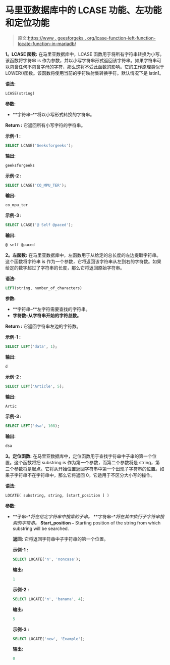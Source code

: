 # 马里亚数据库中的 LCASE 功能、左功能和定位功能

> 原文:[https://www . geesforgeks . org/lcase-function-left-function-locate-function-in-mariadb/](https://www.geeksforgeeks.org/lcase-function-left-function-and-locate-function-in-mariadb/)

**1。LCASE 函数:**
在马里亚数据库中，LCASE 函数用于将所有字符串转换为小写。该函数将字符串 is 作为参数，并以小写字符串形式返回该字符串。如果字符串可以包含任何不包含字母的字符，那么这将不受此函数的影响。它的工作原理类似于 LOWER()函数。该函数将使用当前的字符映射集转换字符。默认情况下是 latin1。

**语法:**

```sql
LCASE(string) 
```

**参数:**

*   **字符串–**将以小写形式转换的字符串。

**Return :**
它返回所有小写字符的字符串。

**示例-1 :**

```sql
SELECT LCASE('Geeksforgeeks');

```

**输出:**

```sql
geeksforgeeks

```

**示例-2 :**

```sql
SELECT LCASE('CO_MPU_TER');

```

**输出:**

```sql
co_mpu_ter
```

**示例-3 :**

```sql
SELECT LCASE('@ Self @paced');
```

**输出:**

```sql
@ self @paced
```

**2。左函数:**
在马里亚数据库中，左函数用于从给定的总长度的左边提取字符串。这个函数将字符串 is 作为一个参数，它将返回该字符串从左到右的字符数。如果给定的数字超过了字符串的长度，那么它将返回原始字符串。

**语法:**

```sql
LEFT(string, number_of_characters)
```

**参数:**

*   **字符串–**左字符需要查找的字符串。
*   **字符数–从字符串开始的字符总数。**

**Return :**
它返回字符串左边的字符数。

**示例-1 :**

```sql
SELECT LEFT('data', 1);
```

**输出:**

```sql
d
```

**示例-2 :**

```sql
SELECT LEFT('Article', 5);
```

**输出:**

```sql
Artic
```

**示例-3 :**

```sql
SELECT LEFT('dsa', 108);
```

**输出:**

```sql
dsa
```

**3。定位函数:**
在马里亚数据库中，定位函数用于查找字符串中子串的第一个位置。这个函数将把 substring is 作为第一个参数，而第二个参数将是 string，第三个参数将是起点。它将从开始位置返回字符串中第一个出现子字符串的位置。如果子字符串不在字符串中，那么它将返回 0。它适用于不区分大小写的操作。

**语法:**

```sql
LOCATE( substring, string, [start_position ] )
```

**参数:**

*   **子串–**将在给定字符串中搜索的子串。*   **字符串–**将在其中执行子字符串搜索的字符串。*   **Start_position –** Starting position of the string from which substring will be searched.

    **返回:**
    它将返回字符串中子字符串的第一个位置。

    **示例-1 :**

    ```sql
    SELECT LOCATE('n', 'noncase');
    ```

    **输出:**

    ```sql
    1
    ```

    **示例-2 :**

    ```sql
    SELECT LOCATE('n', 'banana', 4);
    ```

    **输出:**

    ```sql
    5
    ```

    **示例-3 :**

    ```sql
    SELECT LOCATE('new', 'Example');
    ```

    **输出:**

    ```sql
    0
    ```